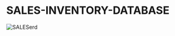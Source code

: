 # SALES-INVENTORY-DATABASE
![SALESerd](https://user-images.githubusercontent.com/70758395/103437556-ec9b3500-4c63-11eb-87d6-5743966e708e.png)
